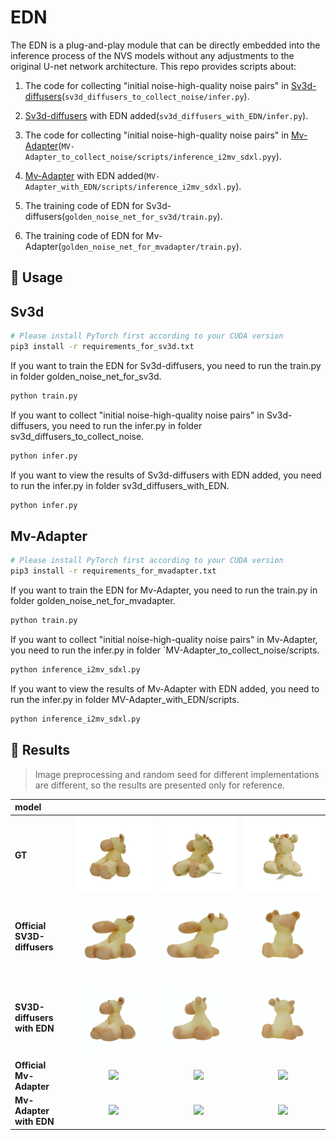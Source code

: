 # EDN
The EDN is a plug-and-play module that can be directly embedded into the inference process of the NVS models without any adjustments to the original U-net network architecture.
This repo provides scripts about:

1.  The code for collecting "initial noise-high-quality noise pairs" in [Sv3d-diffusers](https://github.com/chenguolin/sv3d-diffusers)(`sv3d_diffusers_to_collect_noise/infer.py`).

2. [Sv3d-diffusers](https://github.com/chenguolin/sv3d-diffusers) with EDN added(`sv3d_diffusers_with_EDN/infer.py`).

3. The code for collecting "initial noise-high-quality noise pairs" in [Mv-Adapter](https://github.com/huanngzh/MV-Adapter)(`MV-Adapter_to_collect_noise/scripts/inference_i2mv_sdxl.pyy`).

4. [Mv-Adapter](https://github.com/huanngzh/MV-Adapter) with EDN added(`MV-Adapter_with_EDN/scripts/inference_i2mv_sdxl.py`).

5. The training code of EDN for Sv3d-diffusers(`golden_noise_net_for_sv3d/train.py`).

6. The training code of EDN for Mv-Adapter(`golden_noise_net_for_mvadapter/train.py`).

## 🚀 Usage
##  Sv3d 
```bash
# Please install PyTorch first according to your CUDA version
pip3 install -r requirements_for_sv3d.txt
```
If you want to train the EDN for Sv3d-diffusers, you need to run the train.py in folder golden_noise_net_for_sv3d.
```bash
python train.py
```
If you want to collect "initial noise-high-quality noise pairs" in Sv3d-diffusers, you need to run the infer.py in folder sv3d_diffusers_to_collect_noise.
```bash
python infer.py
```
If you want to view the results of Sv3d-diffusers with EDN added, you need to run the infer.py in folder sv3d_diffusers_with_EDN.
```bash
python infer.py
```
##  Mv-Adapter 
```bash
# Please install PyTorch first according to your CUDA version
pip3 install -r requirements_for_mvadapter.txt
```
If you want to train the EDN for Mv-Adapter, you need to run the train.py in folder golden_noise_net_for_mvadapter.
```bash
python train.py
```
If you want to collect "initial noise-high-quality noise pairs" in Mv-Adapter, you need to run the infer.py in folder `MV-Adapter_to_collect_noise/scripts.
```bash
python inference_i2mv_sdxl.py
```
If you want to view the results of Mv-Adapter with EDN added, you need to run the infer.py in folder MV-Adapter_with_EDN/scripts.
```bash
python inference_i2mv_sdxl.py
```
## 📸 Results
> Image preprocessing and random seed for different implementations are different, so the results are presented only for reference.

| model |  |     |  |
| :------------- | :------:  | :----: | :----: |
| **GT** | ![](assets/Ortho_Forward_Facing_gt/002.png) | ![](assets/Ortho_Forward_Facing_gt/005.png) | ![](assets/Ortho_Forward_Facing_gt/010.png) |
| **Official SV3D-diffusers** | ![](assets/Ortho_Forward_Facing_standard_sv3d/002.png) | ![](assets/Ortho_Forward_Facing_standard_sv3d/005.png) | ![](assets/Ortho_Forward_Facing_standard_sv3d/010.png) |
| **SV3D-diffusers with EDN**  | ![](assets/Ortho_Forward_Facing_improve_sv3d/002.png) | ![](assets/Ortho_Forward_Facing_improve_sv3d/005.png) | ![](assets/Ortho_Forward_Facing_improve_sv3d/010.png) |
| **Official Mv-Adapter** | ![](assets/Ortho_Forward_Facing_standard_mvadapter/015.png) | ![](assets/Ortho_Forward_Facing_standard_mvadapter/018.png) | ![](assets/Ortho_Forward_Facing_standard_mvadapter/024.png) |
| **Mv-Adapter with EDN**  | ![](assets/Ortho_Forward_Facing_improve_mvadapter/015.png) | ![](assets/Ortho_Forward_Facing_improve_mvadapter/018.png) | ![](assets/Ortho_Forward_Facing_improve_mvadapter/024.png) |
